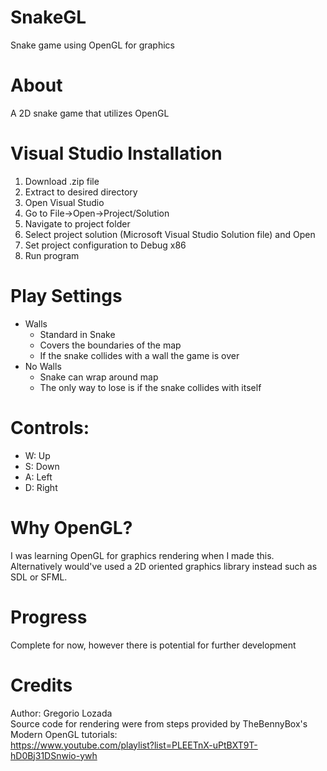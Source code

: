 # SnakeGL
Snake game using OpenGL for graphics
# About
A 2D snake game that utilizes OpenGL
# Visual Studio Installation
1. Download .zip file
2. Extract to desired directory
3. Open Visual Studio
4. Go to File->Open->Project/Solution
5. Navigate to project folder
6. Select project solution (Microsoft Visual Studio Solution file) and Open
7. Set project configuration to Debug x86
8. Run program
# Play Settings
- Walls
  - Standard in Snake
  - Covers the boundaries of the map
  - If the snake collides with a wall the game is over
- No Walls
  - Snake can wrap around map
  - The only way to lose is if the snake collides with itself
# Controls:
- W: Up
- S: Down
- A: Left
- D: Right
# Why OpenGL?
I was learning OpenGL for graphics rendering when I made this. 
Alternatively would've used a 2D oriented graphics library instead
such as SDL or SFML.
# Progress
Complete for now, however there is potential for further development
# Credits
Author: Gregorio Lozada</br>
Source code for rendering were from steps provided by TheBennyBox's Modern OpenGL tutorials:</br>
https://www.youtube.com/playlist?list=PLEETnX-uPtBXT9T-hD0Bj31DSnwio-ywh
